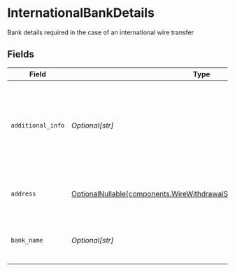 # InternationalBankDetails

Bank details required in the case of an international wire transfer


## Fields

| Field                                                                                                                                            | Type                                                                                                                                             | Required                                                                                                                                         | Description                                                                                                                                      | Example                                                                                                                                          |
| ------------------------------------------------------------------------------------------------------------------------------------------------ | ------------------------------------------------------------------------------------------------------------------------------------------------ | ------------------------------------------------------------------------------------------------------------------------------------------------ | ------------------------------------------------------------------------------------------------------------------------------------------------ | ------------------------------------------------------------------------------------------------------------------------------------------------ |
| `additional_info`                                                                                                                                | *Optional[str]*                                                                                                                                  | :heavy_minus_sign:                                                                                                                               | Any additional information to be communicated to the recipient bank, such as intermediary banks to be used.                                      | Jane Dough transfer through intermediary account                                                                                                 |
| `address`                                                                                                                                        | [OptionalNullable[components.WireWithdrawalScheduleRecipientBankAddress]](../../models/components/wirewithdrawalschedulerecipientbankaddress.md) | :heavy_minus_sign:                                                                                                                               | The address of the recipient bank / financial institution                                                                                        |                                                                                                                                                  |
| `bank_name`                                                                                                                                      | *Optional[str]*                                                                                                                                  | :heavy_minus_sign:                                                                                                                               | The name of the recipient bank / financial institution                                                                                           | ABN AMRO BANK N.V.                                                                                                                               |